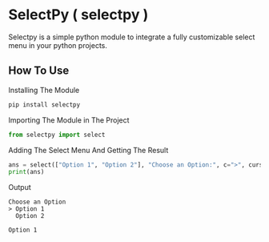 # SelectPy ( selectpy )
Selectpy is a simple python module to integrate a fully customizable select menu in your python projects.

## How To Use

Installing The Module

```python
pip install selectpy
```

Importing The Module in The Project

```python
from selectpy import select
```

Adding The Select Menu And Getting The Result

```python
ans = select(["Option 1", "Option 2"], "Choose an Option:", c=">", cursor_color="#ff0000", selected_color="#ff0000", unselected_color="#ffffff")
print(ans)
```

Output

```
Choose an Option
> Option 1
  Option 2

Option 1
```
